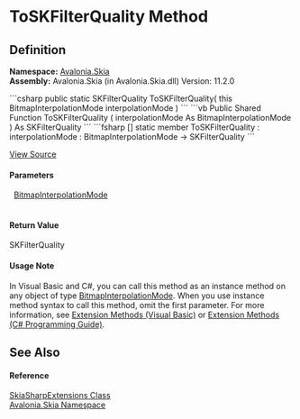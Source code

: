 # ToSKFilterQuality Method




## Definition
**Namespace:** <a href="N_Avalonia_Skia">Avalonia.Skia</a>  
**Assembly:** Avalonia.Skia (in Avalonia.Skia.dll) Version: 11.2.0

<Tabs groupId="api-code-preview">
<TabItem value="csharp" label="C#">
```csharp
public static SKFilterQuality ToSKFilterQuality(
	this BitmapInterpolationMode interpolationMode
)
```
</TabItem>
<TabItem value="vb" label="VB">
```vb
<ExtensionAttribute>
Public Shared Function ToSKFilterQuality ( 
	interpolationMode As BitmapInterpolationMode
) As SKFilterQuality
```
</TabItem>
<TabItem value="fsharp" label="F#">
```fsharp
[<ExtensionAttribute>]
static member ToSKFilterQuality : 
        interpolationMode : BitmapInterpolationMode -> SKFilterQuality 
```
</TabItem>
</Tabs>



<a href="https://github.com/AvaloniaUI/Avalonia/tree/master/src/Skia/Avalonia.Skia/SkiaSharpExtensions.cs#L18" title="View the source code">View Source</a>



#### Parameters
<dl><dt>  <a href="T_Avalonia_Media_Imaging_BitmapInterpolationMode">BitmapInterpolationMode</a></dt><dd> </dd></dl>

#### Return Value
SKFilterQuality

#### Usage Note
In Visual Basic and C#, you can call this method as an instance method on any object of type <a href="T_Avalonia_Media_Imaging_BitmapInterpolationMode">BitmapInterpolationMode</a>. When you use instance method syntax to call this method, omit the first parameter. For more information, see <a href="https://docs.microsoft.com/dotnet/visual-basic/programming-guide/language-features/procedures/extension-methods" target="_blank" rel="noopener noreferrer">Extension Methods (Visual Basic)</a> or <a href="https://docs.microsoft.com/dotnet/csharp/programming-guide/classes-and-structs/extension-methods" target="_blank" rel="noopener noreferrer">Extension Methods (C# Programming Guide)</a>.

## See Also


#### Reference
<a href="T_Avalonia_Skia_SkiaSharpExtensions">SkiaSharpExtensions Class</a>  
<a href="N_Avalonia_Skia">Avalonia.Skia Namespace</a>  

